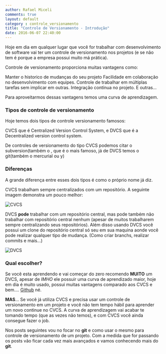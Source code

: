 ```yaml
---
author: Rafael Miceli
comments: true
layout: default 
category : controle_versionamento 
title: "Controle de Versionamento - Introdução" 
date: 2016-06-07 22:40:00
---
```


Hoje em dia em qualquer lugar que você for trabalhar com desenvolvimento de software vai ter um controle de versionamento nos projetos (e se não tem é porque a empresa possui muito má prática).

Controle de versionamento proporciona muitas vantagens como:

Manter o historico de mudanças do seu projeto
Facilidade em colaboração no desenvolvimento com equipes.
Controle de trabalhar em múltiplas tarefas sem implicar em outras.
Integração contínua no projeto.
E outras...

Para aproveitarmos dessas vantagens temos uma curva de aprendizagem.

### Tipos de controle de versionamento

Hoje temos dois tipos de controle versionamento famosos:

CVCS que é Centralized Version Control System, e DVCS que é a Decentralized version control system.

De controles de versionamento do tipo CVCS podemos citar o subversion(também o , que é o mais famoso, já de DVCS temos o git(também o mercurial ou y)

### Diferenças

A grande diferença entre esses dois tipos é como o próprio nome já diz.

CVCS trabalham sempre centralizados com um repositório. A seguinte imagem demonstra um pouco melhor:

![CVCS](http://rafael-miceli.com.br/ico/Controle-De-Versionamento-Introducao/CVCS.png)

DVCS __pode__ trabalhar com um repositório central, mas pode também não trabalhar com repositório central nenhum (apesar de muitos trabalharem sempre centralizando seus repositórios). Além disso usando DVCS você possui um clone do repositório central só seu em sua maquina aonde você pode realizar qualquer tipo de mudança. (Como criar branchs, realizar commits e mais...)

![DVCS](http://rafael-miceli.com.br/ico/Controle-De-Versionamento-Introducao/DVCS.png)

### Qual escolher?

Se você esta aprendendo e vai começar do zero recomendo __MUITO__ um DVCS, apesar de _IMHO_ ele possuir uma curva de aprendizado maior, hoje em dia é muito usado, possui muitas vantagens comparado aos CVCS e bem.... [Github](http://hitgub.com) né.

__MAS__... Se você já utiliza CVCS e precisa usar um controle de versionamento em um projeto e você não tem tempo hábil para aprender um novo continue no CVCS. A curva de aprendizagem vai acabar te tomando tempo (que as vezes não temos), e com CVCS você ainda consegue fazer o job.

Nos posts seguintes vou no focar no __git__ e como usar o mesmo para controle de versionamento de um projeto. 
Com a medida que for passando os posts vão ficar cada vez mais avançados e vamos conhecendo mais do __git__.
